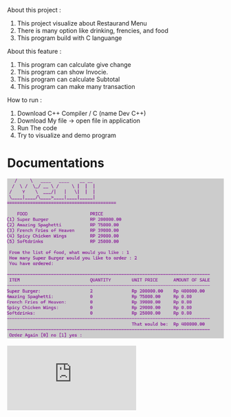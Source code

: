 About this project :
  1. This project visualize about Restaurand Menu
  2. There is many option like drinking, frencies, and food
  3. This program build with C languange


About this feature :
  1. This program can calculate give change
  2. This program can show Invocie.
  3. This program can calculate Subtotal
  4. This program can make many transaction


How to run :
  1. Download C++ Compiler / C (name Dev C++)
  2. Download My file -> open file in application
  3. Run The code
  4. Try to visualize and demo program

# Documentations 
![lampiran](https://github.com/Vanss3375/Menu-Restoran-/blob/main/Project%20Algo%20Kelompok%201/1736278131446.png)

![dokumentasi](https://github.com/Vanss3375/Menu-Restoran-/blob/main/Project%20Algo%20Kelompok%201/Projek%20Membuat%20Menu%20Restoran.pdf)
